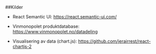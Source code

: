 ##Kilder

* React Semantic UI:
https://react.semantic-ui.com/

* Vinmonopolet produktdatabase:
https://www.vinmonopolet.no/datadeling

* Visualisering av data (chart.js):
https://github.com/jerairrest/react-chartjs-2
